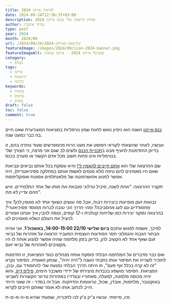 ```yaml
---
title: לקראת אייקון 2024
date: 2024-09-24T12:36:37+03:00
description: אודות הרצאה שלי בכנס אייקון 2024
author: נמרוד איזנברג
type: post
year: 2024
month: 2024/09
url: /2024/09/24/הרצאה-באייקון-2024/
featureImage: /images/2024/09/icon-2024-banner.png
featureImageAlt: פסטיבל אייקון 2024 - אייקון נבואות
category:
  - כנסים
tags:
  - אייקון
  - הרצאות
  - כתיבה
keywords:
  - נבואות
  - נביאים
  - כנסים
draft: false
toc: false
comment: true
---
```

[כנס אייקון](https://2024.iconfestival.org.il/) השנה הוא ניסיון נואש לחוות שמץ נורמליות במציאות המעורערת שאנו חיים בה כבר כמעט שנה.

ועכשיו, לאחר שהוצאתי לקוראי הפוסט את מעט הרוח מהמפרשים שעוד נותרה בהם, זו בדיוק ההזדמנות להעיף מבט ב[תכניית הכנס](https://tickets.sf-f.org.il/icon2024/) ולשים לב שגם אני מרצה, כי הצורך שלי בנורמליות אינו פחות חשוב מכל אדם הקשור או מעורב בכנס.

שם ההרצאה שלי הוא [אתם חייבים להאמין לי!](https://tickets.sf-f.org.il/icon2024/event/%d7%90%d7%aa%d7%9d-%d7%97%d7%99%d7%99%d7%91%d7%99%d7%9d-%d7%9c%d7%94%d7%90%d7%9e%d7%99%d7%9f-%d7%9c%d7%99/) והיא עוסקת בכל אותם נביאים ונביאות שאם היו מאמינים להם טיפה (ולא מנסים לאשפז אותם במחלקה פסיכיאטרית), היה אפשר למנוע אחושרמוטה של מלאנתלפים אסונות ואפוקליפסות.

*תקציר ההרצאה: "אחת לשנה, סיביל טרלוני מנבאת את מותו של אחד התלמידים. איש מהם עדיין לא מת".*

*נבואות זעם מופיעות ביצירות רבות, אבל מה עושים כשאף אחד לא מאמין להן? איך מתמודדים עם לעג מהסביבה? ומהי הדרך הכי טובה לברוח ממוסד פסיכיאטרי? בהרצאה נסקור יצירות כמו שליחות קטלנית ו-12 קופים, וננסה להבין איך אנחנו אמורים להציל את העולם כשלא מאמינים לנו.*

לפיכך, אשמח לפגוש אתכם **ביום שלישי 22/10 14:00-15:00, באשכול 1**. אני אהיה הבחור הגבוה והגמלוני חסר המודעות העצמית המעביר הרצאה על אזהרות של נביאי זעם שאף אחד לא הקשיב להן, בדיוק בזמן מלחמה שהיה אפשר למנוע אותה לו היו מקשיבים לאזהרות של נביאי זעם.

ואם כבר מדברים על המלחמה הבלתי פוסקת אותה מנהלים כנגד המציאות, זו הזדמנות להזכיר לשנייה את הסיפור אותו כתבתי השנה ל"היה יהיה", שנתון האגודה. הסיפור נקרא "זה לא קרה בכלל אף פעם", וזו היתה הדרך הבלתי נמנעת שלי להתמודד עם, ובכן, המציאות. הסיפור מושפע בכבדות מיצירתו של ידידי משכבר הימים, [פיליפ דיק](2024-08-24-המטריקס-של-גלית.md), והוא יהיה מכוסה מלמטה, למעלה, מאחוריו ובצדדיו באזהרות טריגר הקשורות לשביעי באוקטובר, מלחמות, אובדן, שכול, טראומות והדחקות. אבל זה בסדר - זה שאני הייתי *חייב* לכתוב אותו לא אומר שאתם חייבים לקרוא.

זהו, סיימתי. עכשיו צ'יק צ'ק לכו לתכנייה, שמעתי שהיא מ-ה-מ-מ-ת.

